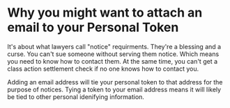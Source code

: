 # Why you might want to attach an email to your Personal Token

It's about what lawyers call "notice" requirments. They're a blessing and a curse. You can't sue someone without serving them notice. Which means you need to know how to contact them. At the same time, you can't get a class action settlement check if no one knows how to contact you.

Adding an email address will tie your personal token to that address for the purpose of notices. Tying a token to your email address means it will likely be tied to other personal idenifying information.


